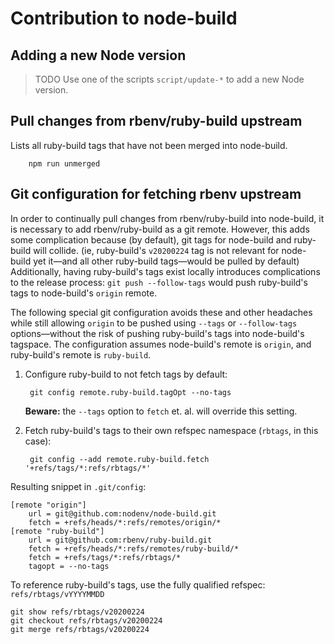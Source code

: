 # Contribution to node-build

## Adding a new Node version

> TODO
> Use one of the scripts `script/update-*` to add a new Node version.

## Pull changes from rbenv/ruby-build upstream

Lists all ruby-build tags that have not been merged into node-build.

        npm run unmerged

## Git configuration for fetching rbenv upstream

In order to continually pull changes from rbenv/ruby-build into node-build, it is necessary to add rbenv/ruby-build as a git remote.
However, this adds some complication because (by default), git tags for node-build and ruby-build will collide.
(ie, ruby-build's `v20200224` tag is not relevant for node-build yet it—and all other ruby-build tags—would be pulled by default)
Additionally, having ruby-build's tags exist locally introduces complications to the release process: `git push --follow-tags` would push ruby-build's tags to node-build's `origin` remote.

The following special git configuration avoids these and other headaches while still allowing `origin` to be pushed using `--tags` or `--follow-tags` options—without the risk of pushing ruby-build's tags into node-build's tagspace.
The configuration assumes node-build's remote is `origin`, and ruby-build's remote is `ruby-build`.

1. Configure ruby-build to not fetch tags by default:

        git config remote.ruby-build.tagOpt --no-tags

   **Beware:** the `--tags` option to `fetch` et. al. will override this setting.

2. Fetch ruby-build's tags to their own refspec namespace (`rbtags`, in this case):

        git config --add remote.ruby-build.fetch '+refs/tags/*:refs/rbtags/*'

Resulting snippet in `.git/config`:

```gitconfig
[remote "origin"]
	url = git@github.com:nodenv/node-build.git
	fetch = +refs/heads/*:refs/remotes/origin/*
[remote "ruby-build"]
	url = git@github.com:rbenv/ruby-build.git
	fetch = +refs/heads/*:refs/remotes/ruby-build/*
	fetch = +refs/tags/*:refs/rbtags/*
	tagopt = --no-tags
```

To reference ruby-build's tags, use the fully qualified refspec: `refs/rbtags/vYYYYMMDD`

    git show refs/rbtags/v20200224
    git checkout refs/rbtags/v20200224
    git merge refs/rbtags/v20200224
